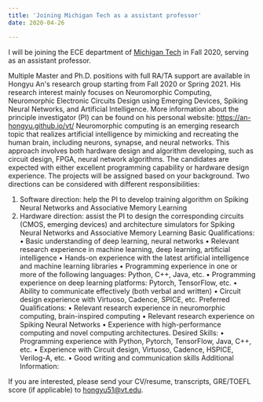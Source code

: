 ```yaml
---
title: 'Joining Michigan Tech as a assistant professor'
date: 2020-04-26

---
```


I will be joining the ECE department of [Michigan Tech](https://www.mtu.edu/ece/) in Fall 2020, serving as an assistant professor.

Multiple Master and Ph.D. positions with full RA/TA support are available in Hongyu An's research group starting from Fall 2020 or Spring 2021.
His research interest mainly focuses on Neuromorphic Computing, Neuromorphic Electronic Circuits Design using Emerging Devices, Spiking Neural Networks, and Artificial Intelligence. More information about the principle investigator (PI) can be found on his personal website: https://an-hongyu.github.io/vt/
Neuromorphic computing is an emerging research topic that realizes artificial intelligence by mimicking and recreating the human brain, including neurons, synapse, and neural networks. This approach involves both hardware design and algorithm developing, such as circuit design, FPGA, neural network algorithms. 
The candidates are expected with either excellent programming capability or hardware design experience. The projects will be assigned based on your background. Two directions can be considered with different responsibilities: 
1.	Software direction: help the PI to develop training algorithm on Spiking Neural Networks and Associative Memory Learning 
2.	Hardware direction: assist the PI to design the corresponding circuits (CMOS, emerging devices) and architecture simulators for Spiking Neural Networks and Associative Memory Learning
Basic Qualifications:
•	Basic understanding of deep learning, neural networks
•	Relevant research experience in machine learning, deep learning, artificial intelligence
•	Hands-on experience with the latest artificial intelligence and machine learning libraries
•	Programming experience in one or more of the following languages: Python, C++, Java, etc. 
•	Programming experience on deep learning platforms: Pytorch, TensorFlow, etc. 
•	Ability to communicate effectively (both verbal and written)
•	Circuit design experience with Virtuoso, Cadence, SPICE, etc. 
Preferred Qualifications:
•	Relevant research experience in neuromorphic computing, brain-inspired computing
•	Relevant research experience on Spiking Neural Networks
•	Experience with high-performance computing and novel computing architectures.
Desired Skills:
•	Programming experience with Python, Pytorch, TensorFlow, Java, C++, etc. 
•	Experience with Circuit design, Virtuoso, Cadence, HSPICE, Verilog-A, etc. 
•	Good writing and communication skills 
Additional Information:

If you are interested, please send your CV/resume, transcripts, GRE/TOEFL score (if applicable) to hongyu51@vt.edu. 


